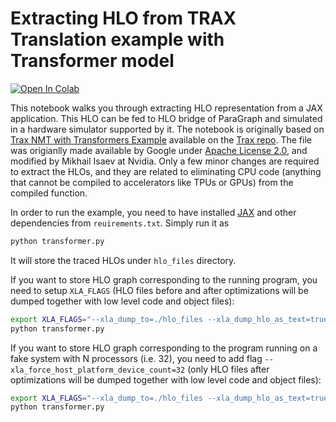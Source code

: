 # Extracting HLO from TRAX Translation example with Transformer model

<a href="https://colab.research.google.com/drive/16yUf7w2XetSJPB_LJz5m17WJsdDDomUw" ><img src="https://colab.research.google.com/assets/colab-badge.svg" alt="Open In Colab"/></a>

This notebook walks you through extracting HLO representation from a JAX application. This HLO can be fed to HLO bridge of ParaGraph and simulated in a hardware simulator supported by it. The notebook is originally based on [Trax NMT with Transformers Example](https://colab.research.google.com/github/OmarAlsaqa/trax/blob/master/trax/examples/NMT_with_Transformers_Reformers_using_Trax.ipynb) available on the [Trax repo](https://github.com/google/trax/blob/master/trax/examples/NMT_with_Transformers_Reformers_using_Trax.ipynb). The file was origianlly made available by Google under [Apache License 2.0](https://github.com/google/trax/blob/master/LICENSE), and modified by Mikhail Isaev at Nvidia. Only a few minor changes are required to extract the HLOs, and they are related to eliminating CPU code (anything that cannot be compiled to accelerators like TPUs or GPUs) from the compiled function.

In order to run the example, you need to have installed [JAX](https://github.com/google/jax#installation) and other dependencies from `reuirements.txt`. Simply run it as 
```bash
python transformer.py
```
It will store the traced HLOs under `hlo_files` directory.

If you want to store HLO graph corresponding to the running program, you need to setup `XLA_FLAGS` (HLO files before and after optimizations will be dumped together with low level code and object files):
```bash
export XLA_FLAGS="--xla_dump_to=./hlo_files --xla_dump_hlo_as_text=true "
python transformer.py
```

If you want to store HLO graph corresponding to the program running on a fake system with N processors (i.e. 32), you need to add flag `--xla_force_host_platform_device_count=32` (only HLO files after optimizations will be dumped together with low level code and object files):
```bash
export XLA_FLAGS="--xla_dump_to=./hlo_files --xla_dump_hlo_as_text=true --xla_force_host_platform_device_count=32 "
python transformer.py
```

